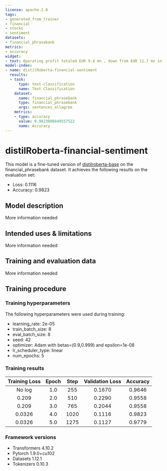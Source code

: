 ```yaml
---
license: apache-2.0
tags:
- generated_from_trainer
- financial
- stocks
- sentiment
datasets:
- financial_phrasebank
metrics:
- accuracy
widget:
- text: Operating profit totaled EUR 9.4 mn , down from EUR 11.7 mn in 2004 .
model-index:
- name: distilRoberta-financial-sentiment
  results:
  - task:
      type: text-classification
      name: Text Classification
    dataset:
      name: financial_phrasebank
      type: financial_phrasebank
      args: sentences_allagree
    metrics:
    - type: accuracy
      value: 0.9823008849557522
      name: Accuracy
---
```


<!-- This model card has been generated automatically according to the information the Trainer had access to. You
should probably proofread and complete it, then remove this comment. -->

# distilRoberta-financial-sentiment

This model is a fine-tuned version of [distilroberta-base](https://huggingface.co/distilroberta-base) on the financial_phrasebank dataset.
It achieves the following results on the evaluation set:
- Loss: 0.1116
- Accuracy: 0.9823

## Model description

More information needed

## Intended uses & limitations

More information needed

## Training and evaluation data

More information needed

## Training procedure

### Training hyperparameters

The following hyperparameters were used during training:
- learning_rate: 2e-05
- train_batch_size: 8
- eval_batch_size: 8
- seed: 42
- optimizer: Adam with betas=(0.9,0.999) and epsilon=1e-08
- lr_scheduler_type: linear
- num_epochs: 5

### Training results

| Training Loss | Epoch | Step | Validation Loss | Accuracy |
|:-------------:|:-----:|:----:|:---------------:|:--------:|
| No log        | 1.0   | 255  | 0.1670          | 0.9646   |
| 0.209         | 2.0   | 510  | 0.2290          | 0.9558   |
| 0.209         | 3.0   | 765  | 0.2044          | 0.9558   |
| 0.0326        | 4.0   | 1020 | 0.1116          | 0.9823   |
| 0.0326        | 5.0   | 1275 | 0.1127          | 0.9779   |


### Framework versions

- Transformers 4.10.2
- Pytorch 1.9.0+cu102
- Datasets 1.12.1
- Tokenizers 0.10.3
